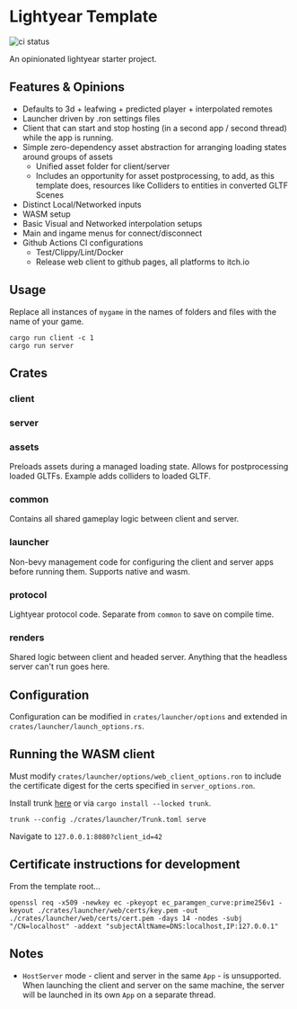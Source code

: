 # Lightyear Template

![ci status](https://github.com/piefayth/lightyear-template/actions/workflows/ci.yaml/badge.svg)

An opinionated lightyear starter project.

## Features & Opinions
- Defaults to 3d + leafwing + predicted player + interpolated remotes
- Launcher driven by .ron settings files
- Client that can start and stop hosting (in a second app / second thread) while the app is running.
- Simple zero-dependency asset abstraction for arranging loading states around groups of assets
    - Unified asset folder for client/server
    - Includes an opportunity for asset postprocessing, to add, as this template does, resources like Colliders to entities in converted GLTF Scenes
- Distinct Local/Networked inputs
- WASM setup
- Basic Visual and Networked interpolation setups
- Main and ingame menus for connect/disconnect
- Github Actions CI configurations
    - Test/Clippy/Lint/Docker
    - Release web client to github pages, all platforms to itch.io

## Usage

Replace all instances of `mygame` in the names of folders and files with the name of your game. 

```
cargo run client -c 1
cargo run server
```

## Crates

### client

### server

### assets
Preloads assets during a managed loading state. Allows for postprocessing loaded GLTFs. Example adds colliders to loaded GLTF.

### common 
Contains all shared gameplay logic between client and server.

### launcher
Non-bevy management code for configuring the client and server apps before running them. Supports native and wasm.

### protocol
Lightyear protocol code. Separate from `common` to save on compile time.

### renders
Shared logic between client and headed server. Anything that the headless server can't run goes here.


## Configuration

Configuration can be modified in `crates/launcher/options` and extended in `crates/launcher/launch_options.rs`.

## Running the WASM client

Must modify `crates/launcher/options/web_client_options.ron` to include the certificate digest for the certs specified in `server_options.ron`.

Install trunk [here](https://trunkrs.dev/) or via `cargo install --locked trunk`.

```
trunk --config ./crates/launcher/Trunk.toml serve
```

Navigate to `127.0.0.1:8080?client_id=42`

## Certificate instructions for development

From the template root...

```
openssl req -x509 -newkey ec -pkeyopt ec_paramgen_curve:prime256v1 -keyout ./crates/launcher/web/certs/key.pem -out ./crates/launcher/web/certs/cert.pem -days 14 -nodes -subj "/CN=localhost" -addext "subjectAltName=DNS:localhost,IP:127.0.0.1"
```

## Notes

- `HostServer` mode - client and server in the same `App` - is unsupported. When launching the client and server on the same machine, the server will be launched in its own `App` on a separate thread.
